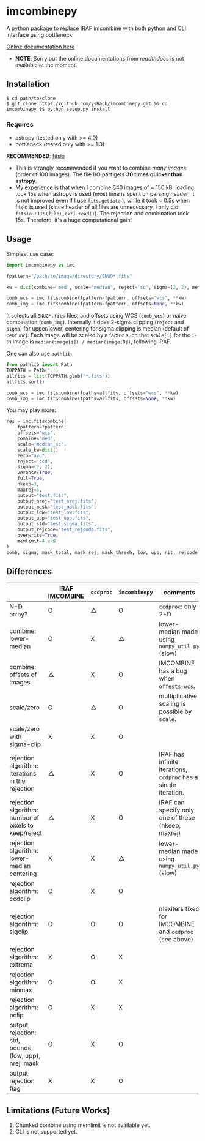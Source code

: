 # imcombinepy

A python package to replace IRAF imcombine with both python and CLI interface using bottleneck.

[Online documentation here](http://htmlpreview.github.io/?https://github.com/ysBach/imcombinepy/blob/master/docs/_build/html/index.html)

* **NOTE**: Sorry but the online documentations from *readthdocs* is not available at the moment.

## Installation

```
$ cd path/to/clone
$ git clone https://github.com/ysBach/imcombinepy.git && cd imcombinepy $$ python setup.py install
```

### Requires
* astropy (tested only with >= 4.0)
* bottleneck (tested only with >= 1.3)

**RECOMMENDED**: [fitsio](https://github.com/esheldon/fitsio)
  - This is strongly recommended if you want to combine *many images* (order of 100 images). The file I/O part gets **30 times quicker than astropy**.
  - My experience is that when I combine 640 images of ~ 150 kB, loading took 15s when astropy is used (most time is spent on parsing header; it is not improved even if I use ``fits.getdata``.), while it took ~ 0.5s when fitsio is used (since header of all files are unnecessary, I only did ``fitsio.FITS(file)[ext].read()``). The rejection and combination took 15s. Therefore, it's a huge computational gain!

## Usage

Simplest use case:

```python
import imcombinepy as imc

fpattern="/path/to/image/directory/SNUO*.fits"

kw = dict(combine='med', scale="median", reject='sc', sigma=(2, 2), memlimit=4.e+9)

comb_wcs = imc.fitscombine(fpattern=fpattern, offsets="wcs", **kw)
comb_img = imc.fitscombine(fpattern=fpattern, offsets=None, **kw)
```

It selects all `SNUO*.fits` files, and offsets using WCS (`comb_wcs`) or naive combination (`comb_img`). Internally it does 2-sigma clipping (`reject` and `sigma`) for upper/lower, centering for sigma clipping is median (default of `cenfunc`). Each image will be scaled by a factor such that `scale[i]` for the `i`-th image is `median(image[i]) / median(image[0])`, following IRAF.

One can also use ``pathlib``:
```python
from pathlib import Path
TOPPATH = Path('.')
allfits = list(TOPPATH.glob("*.fits"))
allfits.sort()

comb_wcs = imc.fitscombine(fpaths=allfits, offsets="wcs", **kw)
comb_img = imc.fitscombine(fpaths=allfits, offsets=None, **kw)
```

You may play more:

```python
res = imc.fitscombine(
    fpattern=fpattern,
    offsets="wcs",
    combine='med',
    scale="median_sc",
    scale_kw=dict()
    zero="avg",
    reject='ccd',
    sigma=(2, 2),
    verbose=True,
    full=True,
    nkeep=3,
    maxrej=5,
    output="test.fits",
    output_nrej="test_nrej.fits",
    output_mask="test_mask.fits",
    output_low="test_low.fits",
    output_upp="test_upp.fits",
    output_std="test_sigma.fits",
    output_rejcode="test_rejcode.fits",
    overwrite=True,
    memlimit=4.e+9
)
comb, sigma, mask_total, mask_rej, mask_thresh, low, upp, nit, rejcode = res
```



## Differences

|                                                      | IRAF IMCOMBINE | ``ccdproc`` | ``imcombinepy`` | comments                                                     |
| ---------------------------------------------------- | -------------- | ----------- | --------------- | ------------------------------------------------------------ |
| N-D array?                                           | O              | △           | O               | ``ccdproc``: only 2-D                                        |
| combine: lower-median                                | O              | X           | △               | lower-median made using ``numpy_util.py`` (slow)             |
| combine: offsets of images                           | △              | X           | O               | IMCOMBINE has a bug when ``offests=wcs``.                    |
| scale/zero                                           | O              | △           | O               | multiplicative scaling is possible by ``scale``.             |
| scale/zero with sigma-clip                           | X              | X           | O               |                                                              |
| rejection algorithm: iterations in the rejection     | △              | X           | O               | IRAF has infinite iterations, ``ccdproc`` has a single iteration. |
| rejection algorithm: number of pixels to keep/reject | △              | X           | O               | IRAF can specify only one of these (nkeep, maxrej)           |
| rejection algorithm: lower-median centering          | X              | X           | △               | lower-median made using ``numpy_util.py`` (slow)             |
| rejection algorithm: ccdclip                         | O              | X           | O               |                                                              |
| rejection algorithm: sigclip                         | O              | O           | O               | maxiters fixed for IMCOMBINE and ``ccdproc`` (see above)     |
| rejection algorithm: extrema                         | X              | O           | X               |                                                              |
| rejection algorithm: minmax                          | O              | O           | X               |                                                              |
| rejection algorithm: pclip                           | O              | X           | X               |                                                              |
| output rejection: std, bounds (low, upp), nrej, mask | O              | X           | O               |                                                              |
| output: rejection flag                               | X              | X           | O               |                                                              |



## Limitations (Future Works)

1. Chunked combine using memlimit is not available yet.
1. CLI is not supported yet.
